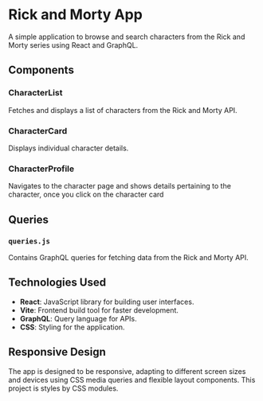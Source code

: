 # Rick and Morty App

A simple application to browse and search characters from the Rick and Morty series using React and GraphQL.

## Components

### CharacterList
Fetches and displays a list of characters from the Rick and Morty API.

### CharacterCard
Displays individual character details.

### CharacterProfile
Navigates to the character page and shows details pertaining to the character, once you click on the character card

## Queries

### `queries.js`
Contains GraphQL queries for fetching data from the Rick and Morty API.

## Technologies Used

- **React**: JavaScript library for building user interfaces.
- **Vite**: Frontend build tool for faster development.
- **GraphQL**: Query language for APIs.
- **CSS**: Styling for the application.

## Responsive Design
The app is designed to be responsive, adapting to different screen sizes and devices using CSS media queries and flexible layout components. This project is styles by CSS modules.

